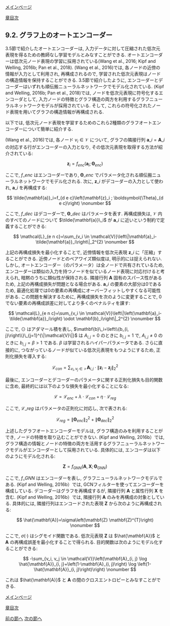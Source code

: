 [メインページ](../../index.markdown)

[章目次](./chap9.md)
## 9.2. グラフ上のオートエンコーダー

3.5節で紹介したオートエンコーダーは, 入力データに対して圧縮された低次元表現を得るための教師なし学習モデルとみなすことができる. オートエンコーダーは低次元ノード表現の学習に採用されている(Wang et al., 2016; Kipf and Welling, 2016b; Pan et al., 2018). (Wang et al., 2016)では, 各ノードの近傍の情報が入力として利用され, 再構成されるので, 学習された低次元表現はノードの構造情報を保持することができる. 3.5節で紹介したように, エンコーダーとデコーダーはいずれも順伝搬ニューラルネットワークでモデル化されている. (Kipf and Welling, 2016b; Pan et al., 2018)では, ノードを低次元表現に符号化するエンコーダとして, 入力ノードの特徴とグラフ構造の両方を利用するグラフニューラルネットワークモデルが採用されている. そして, これらの符号化されたノード表現を用いてグラフの構造情報が再構成される.

以下では, 低次元ノード表現を学習するためのこれら2種類のグラフオートエンコーダーについて簡単に紹介する.

(Wang et al., 2016)では, 各ノード $v_i \in \mathcal{V}$ について, グラフの隣接行列 $\mathbf{a}\_i=\mathbf{A}\_i$ の対応する行がエンコーダーの入力となり, その低次元表現を取得する方法が紹介されている:

 $$
 \mathbf{z}_i=f_{e n c}\left(\mathbf{a}_i ; \boldsymbol{\Theta}_{e n c}\right)
    \nonumber $$
 

ここで,  $f\_{e n c}$ はエンコーダーであり,  $\boldsymbol{\Theta}\_{e n c}$ でパラメータ化される順伝搬ニューラルネットワークでモデル化される. 次に,  $\mathbf{z}\_i$ がデコーダーの入力として使われ,  $\mathbf{a}\_i$ を再構成する:

 $$
 \tilde{\mathbf{a}}_i=f_{d e c}\left(\mathbf{z}_i ; \boldsymbol{\Theta}_{d e c}\right)
    \nonumber $$
 

ここで,  $f\_{d e c}$ はデコーダーで,  $\boldsymbol{\Theta}\_{d e c}$ はパラメータを表す. 再構成損失は,  $\mathcal{V}$ 内のすべてのノードについて $\tilde{\mathbf{a}}\_i$ が $\mathbf{a}\_i$ に近いという制約で定義することができる:

 $$
 \mathcal{L}_{e n c}=\sum_{v_i \in \mathcal{V}}\left\|\mathbf{a}_i-\tilde{\mathbf{a}}_i\right\|_2^{2}
    \nonumber $$
 

上記の再構成損失を最小化することで, 近傍情報を低次元表現 $\mathbf{z}\_i$ に「圧縮」することができる. 近傍ノードとのペアワイズ類似度は, 明示的には捉えられない. しかし, オートエンコーダー（のパラメータ）は全ノードで共有されているため, エンコーダーは類似の入力を持つノードを似ているノード表現に対応付けると考えられ, 暗黙のうちに類似性が保持される. 隣接行列 $\mathbf{A}$ 固有のスパース性があるため, 上記の再構成損失が問題となる場合がある.  $\mathbf{a}\_i$ の要素の大部分は0であるため, 最適化処理では0の要素の再構成にオーバーフィットしやすくなる可能性がある. この問題を解決するために, 再構成損失を次のように変更することで, 0でない要素の再構成誤差に対してより多くのペナルティを課す:

 $$
 \mathcal{L}_{e n c}=\sum_{v_i \in \mathcal{V}}\left\|\left(\mathbf{a}_i-\tilde{\mathbf{a}}_i\right) \odot \mathbf{b}_i\right\|_2^{2}
    \nonumber $$
 

ここで,  $\odot$ はアダマール積を表し,  $\mathbf{b}\_i=\left\\{b_{i, j}\right\\}\_{j=1}^{\|\mathcal{V}\|}$ は $A_{i, j}=0$ のときに $b_{i,j}=1$ で,  $A_{i, j} \neq 0$ のときに $b_{i, j}=\beta>1$ である.  $\beta$ は学習されるハイパーパラメータである. さらに直接的に, つながっているノードが似ている低次元表現をもつようにするため, 正則化損失を導入する:

 $$
 \mathcal{L}_{c o n}=\sum_{v_i, v_j \in \mathcal{V}} \mathbf{A}_{i, j} \cdot\left\|\mathbf{z}_i-\mathbf{z}_j\right\|_2^{2}
    \nonumber $$
 

最後に, エンコーダーとデコーダーのパラメータに関する正則化損失も目的関数に含め, 最終的には以下のような損失を最小化することになる:

 $$
 \mathcal{L}=\mathcal{L}_{e n c}+\lambda \cdot \mathcal{L}_{c o n}+\eta \cdot \mathcal{L}_{r e g}
    \nonumber $$
 

ここで,  $\mathcal{L}\_{r e g}$ はパラメータの正則化に対応し, 次で表される:

 

$$
 \mathcal{L}_{r e g}=\left\|\boldsymbol{\Theta}_{e n c}\right\|_2^{2}+\left\|\boldsymbol{\Theta}_{d e c}\right\|_2^{2} $$


 

上述したグラフオートエンコーダーモデルは, グラフ構造のみを利用することができ, ノードの特徴を取り込むことができない. (Kipf and Welling, 2016b）では, グラフ構造の情報とノードの特徴の両方を活用するグラフニューラルネットワークモデルがエンコーダーとして採用されている. 具体的には, エンコーダは以下のようにモデル化される:

 $$
 \mathbf{Z}=f_{G N N}\left(\mathbf{A}, \mathbf{X} ; \boldsymbol{\Theta}_{G N N}\right)
    \nonumber $$
 

ここで,  $f\_{G N N}$ はエンコーダーを表し, グラフニューラルネットワークモデルである. (Kipf and Welling, 2016b）では, GCNフィルターを使ってエンコーダーを構成している. デコーダーはグラフを再構成するが, 隣接行列 $\mathbf{A}$ と属性行列 $\mathbf{X}$ を含む. (Kipf and Welling, 2016b）では, 隣接行列 $\mathbf{A}$ のみを再構成の対象としている. 具体的には, 隣接行列はエンコードされた表現 $\mathbf{Z}$ から次のように再構成される:

 $$
 \hat{\mathbf{A}}=\sigma\left(\mathbf{Z} \mathbf{Z}^{T}\right)
    \nonumber $$
 

ここで,  $\sigma(\cdot)$ はシグモイド関数である. 低次元表現 $\mathbf{Z}$ は $\hat{\mathbf{A}}$ と $\mathbf{A}$ の再構成誤差を最小化することで得られる. 目的関数は次のようにモデル化することができる:

 $$
 -\sum_{v_i, v_j \in \mathcal{V}}\left(\mathbf{A}_{i, j} \log \hat{\mathbf{A}}_{i, j}+\left(1-\mathbf{A}_{i, j}\right) \log \left(1-\hat{\mathbf{A}}_{i, j}\right)\right)
    \nonumber $$
 

これは $\hat{\mathbf{A}}$ と $\mathbf{A}$ の間のクロスエントロピーとみなすことができる.


[メインページ](../../index.markdown)

[章目次](./chap9.md)

[前の節へ](./subsection_01.md) [次の節へ](./subsection_03.md)


